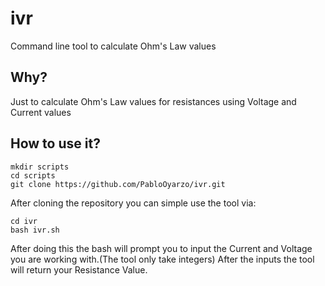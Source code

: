 # ivr
Command line tool to calculate Ohm's Law values

## Why?
Just to calculate Ohm's Law values for resistances using Voltage and Current values

## How to use it?
```
mkdir scripts
cd scripts
git clone https://github.com/PabloOyarzo/ivr.git
```
After cloning the repository you can simple use the tool via:
```
cd ivr
bash ivr.sh
```
After doing this the bash will prompt you to input the Current and Voltage you are working with.(The tool only take integers)
After the inputs the tool will return your Resistance Value.
